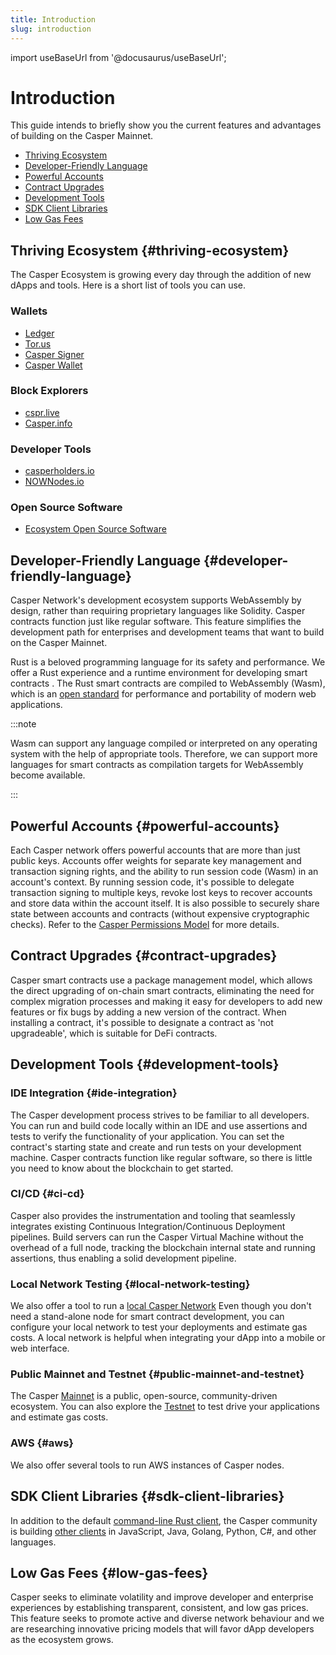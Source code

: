 ```yaml
---
title: Introduction
slug: introduction
---
```


import useBaseUrl from '@docusaurus/useBaseUrl';

# Introduction

This guide intends to briefly show you the current features and advantages of building on the Casper Mainnet.

  - [Thriving Ecosystem](#thriving-ecosystem)
  - [Developer-Friendly Language](#developer-friendly-language)
  - [Powerful Accounts](#powerful-accounts)
  - [Contract Upgrades](#contract-upgrades)
  - [Development Tools](#development-tools)
  - [SDK Client Libraries](#sdk-client-libraries)
  - [Low Gas Fees](#low-gas-fees)

## Thriving Ecosystem {#thriving-ecosystem}
The Casper Ecosystem is growing every day through the addition of new dApps and tools. Here is a short list of tools you can use.

### Wallets
- [Ledger](https://support.ledger.com/hc/en-us/articles/4416379141009-Casper-CSPR-?docs=true)
- [Tor.us](https://casper.tor.us)
- [Casper Signer](https://chrome.google.com/webstore/search/casper?hl=en)
- [Casper Wallet](https://www.casperwallet.io)

### Block Explorers
- [cspr.live](https://cspr.live)
- [Casper.info](https://casper-trench.vercel.app/)

### Developer Tools
- [casperholders.io](https://casperholders.io)
- [NOWNodes.io](https://nownodes.io/nodes/casper-cspr)

### Open Source Software
- [Ecosystem Open Source Software](./casper-open-source-software.md)


## Developer-Friendly Language {#developer-friendly-language}
Casper Network's development ecosystem supports WebAssembly by design, rather than requiring proprietary languages like Solidity. Casper contracts function just like regular software. This feature simplifies the development path for enterprises and development teams that want to build on the Casper Mainnet.

Rust is a beloved programming language for its safety and performance. We offer a Rust experience and a runtime environment for developing smart contracts . The Rust smart contracts are compiled to WebAssembly (Wasm), which is an [open standard](https://en.wikipedia.org/wiki/Open_standard) for performance and portability of modern web applications. 

:::note

Wasm can support any language compiled or interpreted on any operating system with the help of appropriate tools. Therefore, we can support more languages for smart contracts as compilation targets for WebAssembly become available.  

:::

## Powerful Accounts {#powerful-accounts}
Each Casper network offers powerful accounts that are more than just public keys. Accounts offer weights for separate key management and transaction signing rights, and the ability to run session code (Wasm) in an account's context. By running session code, it's possible to delegate transaction signing to multiple keys, revoke lost keys to recover accounts and store data within the account itself. It is also possible to securely share state between accounts and contracts (without expensive cryptographic checks). Refer to the [Casper Permissions Model](../../concepts/design/casper-design.md#accounts-permissions) for more details.

## Contract Upgrades {#contract-upgrades}
Casper smart contracts use a package management model, which allows the direct upgrading of on-chain smart contracts, eliminating the need for complex migration processes and making it easy for developers to add new features or fix bugs by adding a new version of the contract. When installing a contract, it's possible to designate a contract as 'not upgradeable', which is suitable for DeFi contracts.

## Development Tools {#development-tools}

### IDE Integration {#ide-integration}

The Casper development process strives to be familiar to all developers. You can run and build code locally within an IDE and use assertions and tests to verify the functionality of your application. You can set the contract's starting state and create and run tests on your development machine. Casper contracts function like regular software, so there is little you need to know about the blockchain to get started.


### CI/CD {#ci-cd}

Casper also provides the instrumentation and tooling that seamlessly integrates existing Continuous Integration/Continuous Deployment pipelines. Build servers can run the Casper Virtual Machine without the overhead of a full node, tracking the blockchain internal state and running assertions, thus enabling a solid development pipeline.

### Local Network Testing {#local-network-testing}
We also offer a tool to run a [local Casper Network](../../developers/dapps/setup-nctl.md) Even though you don't need a stand-alone node for smart contract development, you can configure your local network to test your deployments and estimate gas costs. A local network is helpful when integrating your dApp into a mobile or web interface.

### Public Mainnet and Testnet {#public-mainnet-and-testnet}
The Casper [Mainnet](https://cspr.live) is a public, open-source, community-driven ecosystem. You can also explore the [Testnet](https://testnet.cspr.live) to test drive your applications and estimate gas costs.

### AWS {#aws}
We also offer several tools to run AWS instances of Casper nodes.

## SDK Client Libraries {#sdk-client-libraries}
In addition to the default [command-line Rust client](../../developers/prerequisites.md#the-casper-command-line-client), the Casper community is building [other clients](/sdk) in JavaScript, Java, Golang, Python, C#, and other languages. 

## Low Gas Fees {#low-gas-fees}
Casper seeks to eliminate volatility and improve developer and enterprise experiences by establishing transparent, consistent, and low gas prices. This feature seeks to promote active and diverse network behaviour and we are researching innovative pricing models that will favor dApp developers as the ecosystem grows.
